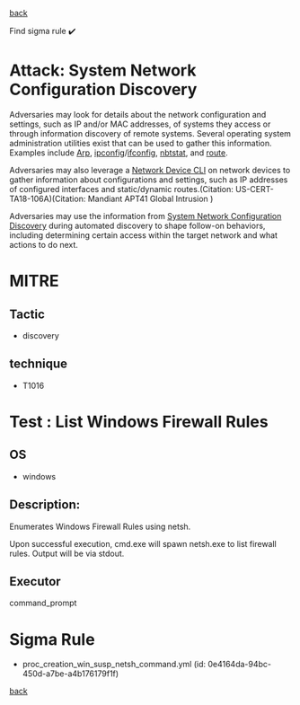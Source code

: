 
[back](../index.md)

Find sigma rule :heavy_check_mark: 

# Attack: System Network Configuration Discovery 

Adversaries may look for details about the network configuration and settings, such as IP and/or MAC addresses, of systems they access or through information discovery of remote systems. Several operating system administration utilities exist that can be used to gather this information. Examples include [Arp](https://attack.mitre.org/software/S0099), [ipconfig](https://attack.mitre.org/software/S0100)/[ifconfig](https://attack.mitre.org/software/S0101), [nbtstat](https://attack.mitre.org/software/S0102), and [route](https://attack.mitre.org/software/S0103).

Adversaries may also leverage a [Network Device CLI](https://attack.mitre.org/techniques/T1059/008) on network devices to gather information about configurations and settings, such as IP addresses of configured interfaces and static/dynamic routes.(Citation: US-CERT-TA18-106A)(Citation: Mandiant APT41 Global Intrusion )

Adversaries may use the information from [System Network Configuration Discovery](https://attack.mitre.org/techniques/T1016) during automated discovery to shape follow-on behaviors, including determining certain access within the target network and what actions to do next. 

# MITRE
## Tactic
  - discovery


## technique
  - T1016


# Test : List Windows Firewall Rules
## OS
  - windows


## Description:
Enumerates Windows Firewall Rules using netsh.

Upon successful execution, cmd.exe will spawn netsh.exe to list firewall rules. Output will be via stdout.


## Executor
command_prompt

# Sigma Rule
 - proc_creation_win_susp_netsh_command.yml (id: 0e4164da-94bc-450d-a7be-a4b176179f1f)



[back](../index.md)

